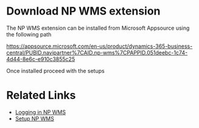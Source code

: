 # Download NP WMS  extension
The NP WMS extension can be installed from Microsoft Appsource using the following path

https://appsource.microsoft.com/en-us/product/dynamics-365-business-central/PUBID.navipartner%7CAID.np-wms%7CPAPPID.051deebc-1c74-4d44-8e6c-e910c3855c25

Once installed proceed with the setups

# Related Links

- [Logging in NP WMS](../explanation/cs-logging.md)
- [Setup NP WMS](../explanation/cs-setup.md)

